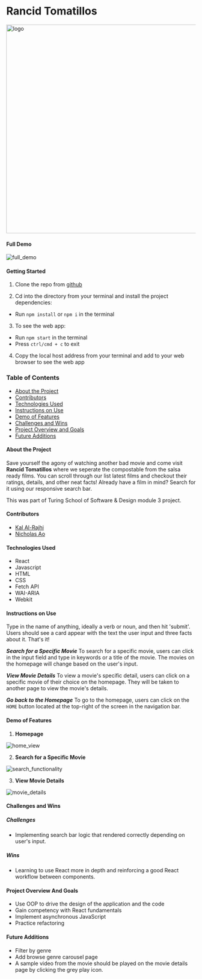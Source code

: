 # Rancid Tomatillos
<img width="554" alt="logo" src="https://user-images.githubusercontent.com/97044701/168508486-a84354b0-e7bb-413e-942c-e0b8de6abc52.png">
 

#### Full Demo

![full_demo](https://user-images.githubusercontent.com/97044701/168508159-faf3a730-cdd0-4fe6-856f-2fc09666d2d4.gif)

#### Getting Started
1. Clone the repo from [github](https://github.com/aominhlong/Rancid-Tomatillos)

2. Cd into the directory from your terminal and install the project dependencies:
- Run `npm install` or `npm i` in the terminal

3. To see the web app:
- Run `npm start` in the terminal
- Press `ctrl/cmd + c` to exit

4. Copy the local host address from your terminal and add to your web browser to see the web app

### Table of Contents
- [About the Project](#about-the-project)
- [Contributors](#contributors)
- [Technologies Used](#technologies-used)
- [Instructions on Use](#instructions-on-use)
- [Demo of Features](#demo-of-features)
- [Challenges and Wins](#challenges-and-wins)
- [Project Overview and Goals](#project-overview-and-goals)
- [Future Additions](#future-additions)

#### About the Project
Save yourself the agony of watching another bad movie and come visit **Rancid Tomatillos** where we seperate the compostable from the salsa ready films. You can scroll through our list latest films and checkout their ratings, details, and other neat facts! Already have a film in mind? Search for it using our responsive search bar. 

This was part of Turing School of Software & Design module 3 project. 

#### Contributors
 - [Kal Al-Rajhi](https://github.com/kal-aalrajhi)
 - [Nicholas Ao](https://github.com/aominhlong)

#### Technologies Used
- React
- Javascript
- HTML
- CSS
- Fetch API
- WAI-ARIA 
- Webkit

#### Instructions on Use
Type in the name of anything, ideally a verb or noun, and then hit 'submit'. Users should see a card appear with the text the user input and three facts about it. That's it! 

**_Search for a Specific Movie_**
To search for a specific movie, users can click in the input field and type in keywords or a title of the movie. The movies on the homepage will change based on the user's input. 

**_View Movie Details_**
To view a movie's specific detail, users can click on a specific movie of their choice on the homepage. They will be taken to another page to view the movie's details. 

**_Go back to the Homepage_**
To go to the homepage, users can click on the `HOME` button located at the top-right of the screen in the navigation bar. 

#### Demo of Features
1. **Homepage**

![home_view](https://user-images.githubusercontent.com/97044701/168508425-62b8e5f5-333d-48c4-8eb6-cf40c0329ad2.gif)

2. **Search for a Specific Movie**

![search_functionality](https://user-images.githubusercontent.com/97044701/168508098-8df7afd8-e48e-4cde-9e29-48eb3fd38f13.gif)

3. **View Movie Details**

![movie_details](https://user-images.githubusercontent.com/97044701/168508218-9e40ff41-092f-4c9d-b4af-e4376c06cbe0.gif)


#### Challenges and Wins

##### Challenges
- Implementing search bar logic that rendered correctly depending on user's input.

##### Wins
- Learning to use React more in depth and reinforcing a good React workflow between components.

#### Project Overview And Goals
- Use OOP to drive the design of the application and the code
- Gain competency with React fundamentals
- Implement asynchronous JavaScript
- Practice refactoring

#### Future Additions
- Filter by genre
- Add browse genre carousel page
- A sample video from the movie should be played on the movie details page by clicking the grey play icon.
